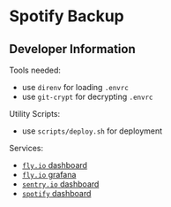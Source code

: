 # Spotify Backup

## Developer Information

Tools needed:

-   use `direnv` for loading `.envrc`
-   use `git-crypt` for decrypting `.envrc`

Utility Scripts:

-   use `scripts/deploy.sh` for deployment

Services:

-   [`fly.io` dashboard](https://fly.io/dashboard/spotify-backup)
-   [`fly.io` grafana](https://fly-metrics.net/d/fly-app/fly-app?orgId=74090&var-app=spotify-backup)
-   [`sentry.io` dashboard](https://spotify-backup.sentry.io/projects/)
-   [`spotify` dashboard](https://developer.spotify.com/dashboard/be256626b1c24fc981ca6ed2c29b012f)
